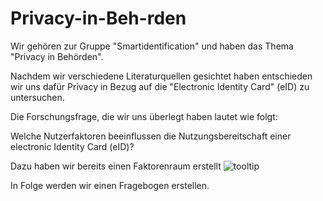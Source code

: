 # Privacy-in-Beh-rden

Wir gehören zur Gruppe "Smartidentification" und haben das Thema "Privacy in Behörden".

Nachdem wir verschiedene Literaturquellen gesichtet haben entschieden wir uns dafür Privacy in Bezug auf die "Electronic Identity Card" (eID) zu untersuchen. 

Die Forschungsfrage, die wir uns überlegt haben lautet wie folgt:

Welche Nutzerfaktoren beeinflussen die Nutzungsbereitschaft einer electronic Identity Card (eID)? 

Dazu haben wir bereits einen Faktorenraum erstellt ![tooltip](Images/FaktorenraumV2.png) 

In Folge werden wir einen Fragebogen erstellen.